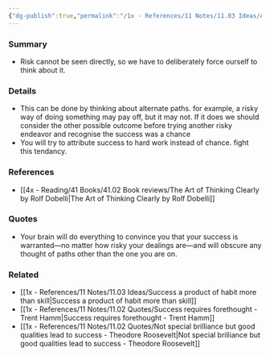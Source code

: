 ```yaml
---
{"dg-publish":true,"permalink":"/1x - References/11 Notes/11.03 Ideas/Alternative paths and risk not directly visible/","title":"Alternative paths and risk not directly visible","noteIcon":"","created":"2023-01-01T17:57:40.000+03:00","updated":"2024-02-14T20:18:36.163+03:00"}
---
```



### Summary
- Risk cannot be seen directly, so we have to deliberately force ourself to think about it.

### Details
- This can be done by thinking about alternate paths. for example, a risky way of doing something may pay off, but it may not. If it does we should consider the other possible outcome before trying another risky endeavor and recognise the success was a chance
- You will try to attribute success to hard work instead of chance. fight this tendancy.

### References
- [[4x - Reading/41 Books/41.02 Book reviews/The Art of Thinking Clearly by Rolf Dobelli\|The Art of Thinking Clearly by Rolf Dobelli]]

### Quotes
- Your brain will do everything to convince you that your success is warranted—no matter how risky your dealings are—and will obscure any thought of paths other than the one you are on.


### Related
- [[1x - References/11 Notes/11.03 Ideas/Success a product of habit more than skill\|Success a product of habit more than skill]]
- [[1x - References/11 Notes/11.02 Quotes/Success requires forethought - Trent Hamm\|Success requires forethought - Trent Hamm]]
- [[1x - References/11 Notes/11.02 Quotes/Not special brilliance but good qualities lead to success - Theodore Roosevelt\|Not special brilliance but good qualities lead to success - Theodore Roosevelt]]